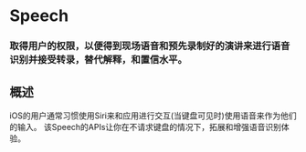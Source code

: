 # Speech
### 取得用户的权限，以便得到现场语音和预先录制好的演讲来进行语音识别并接受转录，替代解释，和置信水平。
## 概述
iOS的用户通常习惯使用Siri来和应用进行交互(当键盘可见时)使用语音来作为他们的输入。
该Speech的APIs让你在不请求键盘的情况下，拓展和增强语音识别体验。

